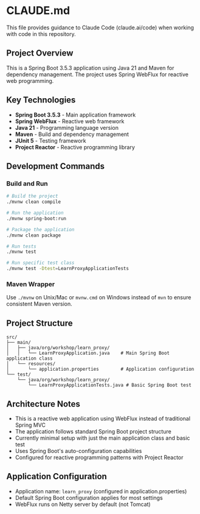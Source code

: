 # CLAUDE.md

This file provides guidance to Claude Code (claude.ai/code) when working with code in this repository.

## Project Overview

This is a Spring Boot 3.5.3 application using Java 21 and Maven for dependency management. The project uses Spring WebFlux for reactive web programming.

## Key Technologies

- **Spring Boot 3.5.3** - Main application framework
- **Spring WebFlux** - Reactive web framework
- **Java 21** - Programming language version
- **Maven** - Build and dependency management
- **JUnit 5** - Testing framework
- **Project Reactor** - Reactive programming library

## Development Commands

### Build and Run
```bash
# Build the project
./mvnw clean compile

# Run the application
./mvnw spring-boot:run

# Package the application
./mvnw clean package

# Run tests
./mvnw test

# Run specific test class
./mvnw test -Dtest=LearnProxyApplicationTests
```

### Maven Wrapper
Use `./mvnw` on Unix/Mac or `mvnw.cmd` on Windows instead of `mvn` to ensure consistent Maven version.

## Project Structure

```
src/
├── main/
│   ├── java/org/workshop/learn_proxy/
│   │   └── LearnProxyApplication.java    # Main Spring Boot application class
│   └── resources/
│       └── application.properties        # Application configuration
└── test/
    └── java/org/workshop/learn_proxy/
        └── LearnProxyApplicationTests.java # Basic Spring Boot test
```

## Architecture Notes

- This is a reactive web application using WebFlux instead of traditional Spring MVC
- The application follows standard Spring Boot project structure
- Currently minimal setup with just the main application class and basic test
- Uses Spring Boot's auto-configuration capabilities
- Configured for reactive programming patterns with Project Reactor

## Application Configuration

- Application name: `learn_proxy` (configured in application.properties)
- Default Spring Boot configuration applies for most settings
- WebFlux runs on Netty server by default (not Tomcat)